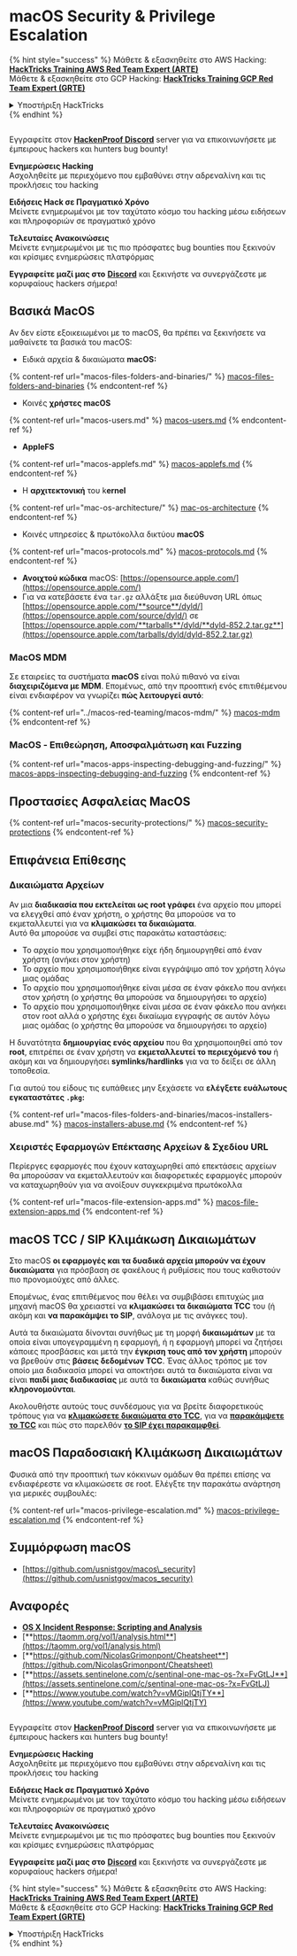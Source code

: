 # macOS Security & Privilege Escalation

{% hint style="success" %}
Μάθετε & εξασκηθείτε στο AWS Hacking:<img src="../../.gitbook/assets/arte.png" alt="" data-size="line">[**HackTricks Training AWS Red Team Expert (ARTE)**](https://training.hacktricks.xyz/courses/arte)<img src="../../.gitbook/assets/arte.png" alt="" data-size="line">\
Μάθετε & εξασκηθείτε στο GCP Hacking: <img src="../../.gitbook/assets/grte.png" alt="" data-size="line">[**HackTricks Training GCP Red Team Expert (GRTE)**<img src="../../.gitbook/assets/grte.png" alt="" data-size="line">](https://training.hacktricks.xyz/courses/grte)

<details>

<summary>Υποστήριξη HackTricks</summary>

* Ελέγξτε τα [**σχέδια συνδρομής**](https://github.com/sponsors/carlospolop)!
* **Εγγραφείτε στην** 💬 [**ομάδα Discord**](https://discord.gg/hRep4RUj7f) ή στην [**ομάδα telegram**](https://t.me/peass) ή **ακολουθήστε** μας στο **Twitter** 🐦 [**@hacktricks\_live**](https://twitter.com/hacktricks_live)**.**
* **Μοιραστείτε κόλπα hacking υποβάλλοντας PRs στα** [**HackTricks**](https://github.com/carlospolop/hacktricks) και [**HackTricks Cloud**](https://github.com/carlospolop/hacktricks-cloud) github repos.

</details>
{% endhint %}

<figure><img src="../../.gitbook/assets/image (3).png" alt=""><figcaption></figcaption></figure>

Εγγραφείτε στον [**HackenProof Discord**](https://discord.com/invite/N3FrSbmwdy) server για να επικοινωνήσετε με έμπειρους hackers και hunters bug bounty!

**Ενημερώσεις Hacking**\
Ασχοληθείτε με περιεχόμενο που εμβαθύνει στην αδρεναλίνη και τις προκλήσεις του hacking

**Ειδήσεις Hack σε Πραγματικό Χρόνο**\
Μείνετε ενημερωμένοι με τον ταχύτατο κόσμο του hacking μέσω ειδήσεων και πληροφοριών σε πραγματικό χρόνο

**Τελευταίες Ανακοινώσεις**\
Μείνετε ενημερωμένοι με τις πιο πρόσφατες bug bounties που ξεκινούν και κρίσιμες ενημερώσεις πλατφόρμας

**Εγγραφείτε μαζί μας στο** [**Discord**](https://discord.com/invite/N3FrSbmwdy) και ξεκινήστε να συνεργάζεστε με κορυφαίους hackers σήμερα!

## Βασικά MacOS

Αν δεν είστε εξοικειωμένοι με το macOS, θα πρέπει να ξεκινήσετε να μαθαίνετε τα βασικά του macOS:

* Ειδικά αρχεία & δικαιώματα **macOS:**

{% content-ref url="macos-files-folders-and-binaries/" %}
[macos-files-folders-and-binaries](macos-files-folders-and-binaries/)
{% endcontent-ref %}

* Κοινές **χρήστες macOS**

{% content-ref url="macos-users.md" %}
[macos-users.md](macos-users.md)
{% endcontent-ref %}

* **AppleFS**

{% content-ref url="macos-applefs.md" %}
[macos-applefs.md](macos-applefs.md)
{% endcontent-ref %}

* Η **αρχιτεκτονική** του k**ernel**

{% content-ref url="mac-os-architecture/" %}
[mac-os-architecture](mac-os-architecture/)
{% endcontent-ref %}

* Κοινές υπηρεσίες & πρωτόκολλα δικτύου **macOS**

{% content-ref url="macos-protocols.md" %}
[macos-protocols.md](macos-protocols.md)
{% endcontent-ref %}

* **Ανοιχτού κώδικα** macOS: [https://opensource.apple.com/](https://opensource.apple.com/)
* Για να κατεβάσετε ένα `tar.gz` αλλάξτε μια διεύθυνση URL όπως [https://opensource.apple.com/**source**/dyld/](https://opensource.apple.com/source/dyld/) σε [https://opensource.apple.com/**tarballs**/dyld/**dyld-852.2.tar.gz**](https://opensource.apple.com/tarballs/dyld/dyld-852.2.tar.gz)

### MacOS MDM

Σε εταιρείες τα συστήματα **macOS** είναι πολύ πιθανό να είναι **διαχειριζόμενα με MDM**. Επομένως, από την προοπτική ενός επιτιθέμενου είναι ενδιαφέρον να γνωρίζει **πώς λειτουργεί αυτό**:

{% content-ref url="../macos-red-teaming/macos-mdm/" %}
[macos-mdm](../macos-red-teaming/macos-mdm/)
{% endcontent-ref %}

### MacOS - Επιθεώρηση, Αποσφαλμάτωση και Fuzzing

{% content-ref url="macos-apps-inspecting-debugging-and-fuzzing/" %}
[macos-apps-inspecting-debugging-and-fuzzing](macos-apps-inspecting-debugging-and-fuzzing/)
{% endcontent-ref %}

## Προστασίες Ασφαλείας MacOS

{% content-ref url="macos-security-protections/" %}
[macos-security-protections](macos-security-protections/)
{% endcontent-ref %}

## Επιφάνεια Επίθεσης

### Δικαιώματα Αρχείων

Αν μια **διαδικασία που εκτελείται ως root γράφει** ένα αρχείο που μπορεί να ελεγχθεί από έναν χρήστη, ο χρήστης θα μπορούσε να το εκμεταλλευτεί για να **κλιμακώσει τα δικαιώματα**.\
Αυτό θα μπορούσε να συμβεί στις παρακάτω καταστάσεις:

* Το αρχείο που χρησιμοποιήθηκε είχε ήδη δημιουργηθεί από έναν χρήστη (ανήκει στον χρήστη)
* Το αρχείο που χρησιμοποιήθηκε είναι εγγράψιμο από τον χρήστη λόγω μιας ομάδας
* Το αρχείο που χρησιμοποιήθηκε είναι μέσα σε έναν φάκελο που ανήκει στον χρήστη (ο χρήστης θα μπορούσε να δημιουργήσει το αρχείο)
* Το αρχείο που χρησιμοποιήθηκε είναι μέσα σε έναν φάκελο που ανήκει στον root αλλά ο χρήστης έχει δικαίωμα εγγραφής σε αυτόν λόγω μιας ομάδας (ο χρήστης θα μπορούσε να δημιουργήσει το αρχείο)

Η δυνατότητα **δημιουργίας ενός αρχείου** που θα χρησιμοποιηθεί από τον **root**, επιτρέπει σε έναν χρήστη να **εκμεταλλευτεί το περιεχόμενό του** ή ακόμη και να δημιουργήσει **symlinks/hardlinks** για να το δείξει σε άλλη τοποθεσία.

Για αυτού του είδους τις ευπάθειες μην ξεχάσετε να **ελέγξετε ευάλωτους εγκαταστάτες `.pkg`:**

{% content-ref url="macos-files-folders-and-binaries/macos-installers-abuse.md" %}
[macos-installers-abuse.md](macos-files-folders-and-binaries/macos-installers-abuse.md)
{% endcontent-ref %}

### Χειριστές Εφαρμογών Επέκτασης Αρχείων & Σχεδίου URL

Περίεργες εφαρμογές που έχουν καταχωρηθεί από επεκτάσεις αρχείων θα μπορούσαν να εκμεταλλευτούν και διαφορετικές εφαρμογές μπορούν να καταχωρηθούν για να ανοίξουν συγκεκριμένα πρωτόκολλα

{% content-ref url="macos-file-extension-apps.md" %}
[macos-file-extension-apps.md](macos-file-extension-apps.md)
{% endcontent-ref %}

## macOS TCC / SIP Κλιμάκωση Δικαιωμάτων

Στο macOS **οι εφαρμογές και τα δυαδικά αρχεία μπορούν να έχουν δικαιώματα** για πρόσβαση σε φακέλους ή ρυθμίσεις που τους καθιστούν πιο προνομιούχες από άλλες.

Επομένως, ένας επιτιθέμενος που θέλει να συμβιβάσει επιτυχώς μια μηχανή macOS θα χρειαστεί να **κλιμακώσει τα δικαιώματα TCC** του (ή ακόμη και **να παρακάμψει το SIP**, ανάλογα με τις ανάγκες του).

Αυτά τα δικαιώματα δίνονται συνήθως με τη μορφή **δικαιωμάτων** με τα οποία είναι υπογεγραμμένη η εφαρμογή, ή η εφαρμογή μπορεί να ζητήσει κάποιες προσβάσεις και μετά την **έγκριση τους από τον χρήστη** μπορούν να βρεθούν στις **βάσεις δεδομένων TCC**. Ένας άλλος τρόπος με τον οποίο μια διαδικασία μπορεί να αποκτήσει αυτά τα δικαιώματα είναι να είναι **παιδί μιας διαδικασίας** με αυτά τα **δικαιώματα** καθώς συνήθως **κληρονομούνται**.

Ακολουθήστε αυτούς τους συνδέσμους για να βρείτε διαφορετικούς τρόπους για να [**κλιμακώσετε δικαιώματα στο TCC**](macos-security-protections/macos-tcc/#tcc-privesc-and-bypasses), για να [**παρακάμψετε το TCC**](macos-security-protections/macos-tcc/macos-tcc-bypasses/) και πώς στο παρελθόν [**το SIP έχει παρακαμφθεί**](macos-security-protections/macos-sip.md#sip-bypasses).

## macOS Παραδοσιακή Κλιμάκωση Δικαιωμάτων

Φυσικά από την προοπτική των κόκκινων ομάδων θα πρέπει επίσης να ενδιαφέρεστε να κλιμακώσετε σε root. Ελέγξτε την παρακάτω ανάρτηση για μερικές συμβουλές:

{% content-ref url="macos-privilege-escalation.md" %}
[macos-privilege-escalation.md](macos-privilege-escalation.md)
{% endcontent-ref %}

## Συμμόρφωση macOS

* [https://github.com/usnistgov/macos\_security](https://github.com/usnistgov/macos_security)

## Αναφορές

* [**OS X Incident Response: Scripting and Analysis**](https://www.amazon.com/OS-Incident-Response-Scripting-Analysis-ebook/dp/B01FHOHHVS)
* [**https://taomm.org/vol1/analysis.html**](https://taomm.org/vol1/analysis.html)
* [**https://github.com/NicolasGrimonpont/Cheatsheet**](https://github.com/NicolasGrimonpont/Cheatsheet)
* [**https://assets.sentinelone.com/c/sentinal-one-mac-os-?x=FvGtLJ**](https://assets.sentinelone.com/c/sentinal-one-mac-os-?x=FvGtLJ)
* [**https://www.youtube.com/watch?v=vMGiplQtjTY**](https://www.youtube.com/watch?v=vMGiplQtjTY)

<figure><img src="../../.gitbook/assets/image (3).png" alt=""><figcaption></figcaption></figure>

Εγγραφείτε στον [**HackenProof Discord**](https://discord.com/invite/N3FrSbmwdy) server για να επικοινωνήσετε με έμπειρους hackers και hunters bug bounty!

**Ενημερώσεις Hacking**\
Ασχοληθείτε με περιεχόμενο που εμβαθύνει στην αδρεναλίνη και τις προκλήσεις του hacking

**Ειδήσεις Hack σε Πραγματικό Χρόνο**\
Μείνετε ενημερωμένοι με τον ταχύτατο κόσμο του hacking μέσω ειδήσεων και πληροφοριών σε πραγματικό χρόνο

**Τελευταίες Ανακοινώσεις**\
Μείνετε ενημερωμένοι με τις πιο πρόσφατες bug bounties που ξεκινούν και κρίσιμες ενημερώσεις πλατφόρμας

**Εγγραφείτε μαζί μας στο** [**Discord**](https://discord.com/invite/N3FrSbmwdy) και ξεκινήστε να συνεργάζεστε με κορυφαίους hackers σήμερα!

{% hint style="success" %}
Μάθετε & εξασκηθείτε στο AWS Hacking:<img src="../../.gitbook/assets/arte.png" alt="" data-size="line">[**HackTricks Training AWS Red Team Expert (ARTE)**](https://training.hacktricks.xyz/courses/arte)<img src="../../.gitbook/assets/arte.png" alt="" data-size="line">\
Μάθετε & εξασκηθείτε στο GCP Hacking: <img src="../../.gitbook/assets/grte.png" alt="" data-size="line">[**HackTricks Training GCP Red Team Expert (GRTE)**<img src="../../.gitbook/assets/grte.png" alt="" data-size="line">](https://training.hacktricks.xyz/courses/grte)

<details>

<summary>Υποστήριξη HackTricks</summary>

* Ελέγξτε τα [**σχέδια συνδρομής**](https://github.com/sponsors/carlospolop)!
* **Εγγραφείτε στην** 💬 [**ομάδα Discord**](https://discord.gg/hRep4RUj7f) ή στην [**ομάδα telegram**](https://t.me/peass) ή **ακολουθήστε** μας στο **Twitter** 🐦 [**@hacktricks\_live**](https://twitter.com/hacktricks_live)**.**
* **Μοιραστείτε κόλπα hacking υποβάλλοντας PRs στα** [**HackTricks**](https://github.com/carlospolop/hacktricks) και [**HackTricks Cloud**](https://github.com/carlospolop/hacktricks-cloud) github repos.

</details>
{% endhint %}
